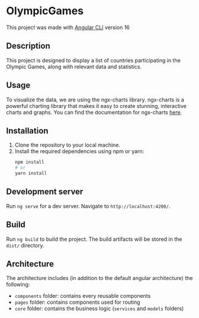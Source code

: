 # OlympicGames

This project was made with [Angular CLI](https://github.com/angular/angular-cli) version 16

## Description

This project is designed to display a list of countries participating in the Olympic Games, along with relevant data and statistics.

## Usage

To visualize the data, we are using the ngx-charts library. ngx-charts is a powerful charting library that makes it easy to create stunning, interactive charts and graphs. You can find the documentation for ngx-charts [here](https://swimlane.github.io/ngx-charts/#/ngx-charts/bar-vertical).

## Installation

1. Clone the repository to your local machine.
2. Install the required dependencies using npm or yarn:
   ```bash
   npm install
   # or
   yarn install
   ```

## Development server

Run `ng serve` for a dev server. Navigate to `http://localhost:4200/`.

## Build

Run `ng build` to build the project. The build artifacts will be stored in the `dist/` directory.

## Architecture

The architecture includes (in addition to the default angular architecture) the following:

- `components` folder: contains every reusable components
- `pages` folder: contains components used for routing
- `core` folder: contains the business logic (`services` and `models` folders)
